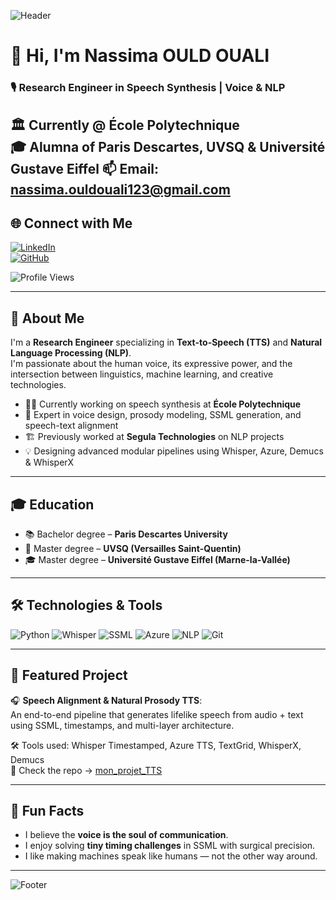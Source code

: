 ![Header](https://capsule-render.vercel.app/api?type=waving&color=0:8E2DE2,100:FF6FD8&height=120&section=header)

# 👋 Hi, I'm Nassima OULD OUALI

### 🎙️ Research Engineer in Speech Synthesis | Voice & NLP   
🏛 Currently @ École Polytechnique  
🎓 Alumna of Paris Descartes, UVSQ & Université Gustave Eiffel
📫 **Email:** [nassima.ouldouali123@gmail.com](mailto:nassima.ouldouali123@gmail.com)
---

## 🌐 Connect with Me

[![LinkedIn](https://img.shields.io/badge/LinkedIn-blue?style=for-the-badge&logo=linkedin&logoColor=white)](https://www.linkedin.com/in/nassima-ould-ouali-858644170/)  
[![GitHub](https://img.shields.io/badge/GitHub-000?style=for-the-badge&logo=github&logoColor=white)](https://github.com/NassimaOULDOUALI)

![Profile Views](https://komarev.com/ghpvc/?username=NassimaOULDOUALI&color=blue)

---

## 🚀 About Me

I'm a **Research Engineer** specializing in **Text-to-Speech (TTS)** and **Natural Language Processing (NLP)**.  
I'm passionate about the human voice, its expressive power, and the intersection between linguistics, machine learning, and creative technologies.

- 👩‍🔬 Currently working on speech synthesis at **École Polytechnique**
- 🧠 Expert in voice design, prosody modeling, SSML generation, and speech-text alignment
- 🏗 Previously worked at **Segula Technologies** on NLP projects
- 💡 Designing advanced modular pipelines using Whisper, Azure, Demucs & WhisperX

---

## 🎓 Education

- 📚 Bachelor degree – **Paris Descartes University**
- 📘 Master degree – **UVSQ (Versailles Saint-Quentin)**
- 🎓 Master degree – **Université Gustave Eiffel (Marne-la-Vallée)**

---

## 🛠 Technologies & Tools

![Python](https://img.shields.io/badge/Python-3670A0?style=flat&logo=python&logoColor=ffdd54)
![Whisper](https://img.shields.io/badge/OpenAI%20Whisper-000000?style=flat&logo=openai&logoColor=white)
![SSML](https://img.shields.io/badge/SSML-006400?style=flat)
![Azure](https://img.shields.io/badge/Azure%20TTS-0089D6?style=flat&logo=microsoftazure&logoColor=white)
![NLP](https://img.shields.io/badge/NLP-B36AFF?style=flat)
![Git](https://img.shields.io/badge/Git-F05032?style=flat&logo=git&logoColor=white)

---

## 🔬 Featured Project

🎧 **Speech Alignment & Natural Prosody TTS**:  
An end-to-end pipeline that generates lifelike speech from audio + text using SSML, timestamps, and multi-layer architecture.

🛠️ Tools used: Whisper Timestamped, Azure TTS, TextGrid, WhisperX, Demucs  
🔗 Check the repo → [mon_projet_TTS](https://github.com/NassimaOULDOUALI/mon_projet_TTS)

---

## 💬 Fun Facts

- I believe the **voice is the soul of communication**.
- I enjoy solving **tiny timing challenges** in SSML with surgical precision.
- I like making machines speak like humans — not the other way around.

---

![Footer](https://capsule-render.vercel.app/api?type=waving&color=0:8E2DE2,100:FF6FD8&height=120&section=Footer)
